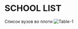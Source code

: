 # SCHOOL LIST
Список вузов во плоти
![Table-1](https://user-images.githubusercontent.com/2305790/123132070-feada180-d456-11eb-8216-d0f043b62405.png)

